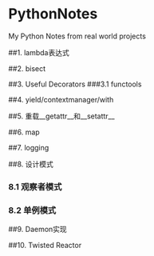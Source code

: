 # PythonNotes
My Python Notes from real world projects



##1. lambda表达式


##2. bisect

##3. Useful Decorators
###3.1 functools

##4. yield/contextmanager/with 

##5. 重载\_\_getattr\_\_和\_\_setattr\_\_

##6. map

##7. logging

##8. 设计模式
### 8.1 观察者模式
### 8.2 单例模式

##9. Daemon实现

##10. Twisted Reactor